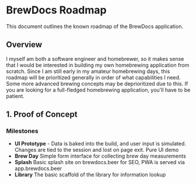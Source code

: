 # BrewDocs Roadmap

This document outlines the known roadmap of the BrewDocs application.

## Overview

I myself am both a software engineer and homebrewer, so it makes sense that I would be interested in building my own homebrewing
application from scratch. Since I am still early in my amateur homebrewing days, this roadmap will be prioritized generally
in order of what capabilities I need. Some more advanced brewing concepts may be deprioritized due to this.
If you are looking for a full-fledged homebrewing application, you'll have to be patient.

## 1. Proof of Concept

### Milestones
- **UI Prototype** -
  Data is baked into the build, and user input is simulated. Changes are tied to the session and lost on page exit. Pure UI demo
- **Brew Day**
  Simple form interface for collecting brew day measurements
- **Splash**
  Basic splash site on brewdocs.beer for SEO, PWA is served via app.brewdocs.beer
- **Library**
  The basic scaffold of the library for information lookup

